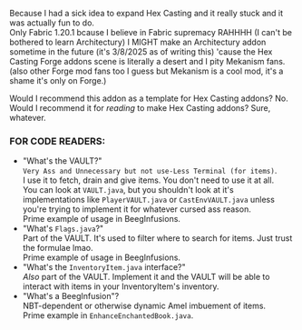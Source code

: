 Because I had a sick idea to expand Hex Casting and it really stuck and it was actually fun to do.  
Only Fabric 1.20.1 bcause I believe in Fabric supremacy RAHHHH (I can't be bothered to learn Architectury)
I MIGHT make an Architectury addon sometime in the future (it's 3/8/2025 as of writing this) 'cause the Hex Casting Forge addons scene is literally a desert and I pity Mekanism fans. (also other Forge mod fans too I guess but Mekanism is a cool mod, it's a shame it's only on Forge.)  

Would I recommend this addon as a template for Hex Casting addons? No.  
Would I recommend it for *reading* to make Hex Casting addons? Sure, whatever.  

### FOR CODE READERS:  
- "What's the VAULT?"  
    `Very Ass and Unnecessary but not use-Less Terminal (for items)`.  
    I use it to fetch, drain and give items. You don't need to use it at all.  
    You can look at `VAULT.java`, but you shouldn't look at it's implementations like `PlayerVAULT.java` or `CastEnvVAULT.java` unless you're trying to implement it for whatever cursed ass reason.  
    Prime example of usage in BeegInfusions.
- "What's `Flags.java`?"  
    Part of the VAULT. It's used to filter where to search for items. Just trust the formulae lmao.  
    Prime example of usage in BeegInfusions.
- "What's the `InventoryItem.java` interface?"  
    *Also* part of the VAULT. Implement it and the VAULT will be able to interact with items in your InventoryItem's inventory.
- "What's a BeegInfusion"?  
    NBT-dependent or otherwise dynamic Amel imbuement of items.  
    Prime example in `EnhanceEnchantedBook.java`.
